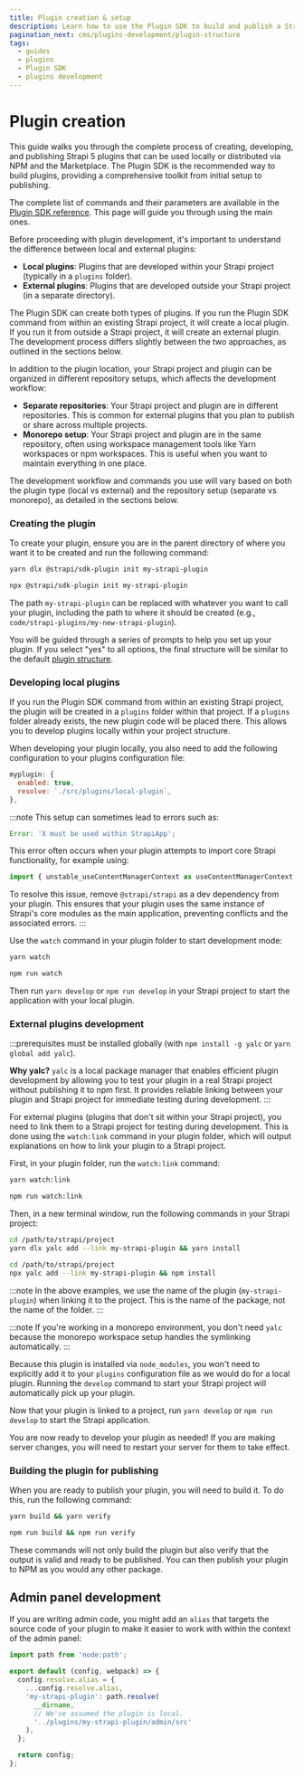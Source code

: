 ```yaml
---
title: Plugin creation & setup
description: Learn how to use the Plugin SDK to build and publish a Strapi plugin
pagination_next: cms/plugins-development/plugin-structure
tags:
  - guides
  - plugins
  - Plugin SDK
  - plugins development
---
```


# Plugin creation

This guide walks you through the complete process of creating, developing, and publishing Strapi 5 plugins that can be used locally or distributed via NPM and the Marketplace. The Plugin SDK is the recommended way to build plugins, providing a comprehensive toolkit from initial setup to publishing.

The complete list of commands and their parameters are available in the [Plugin SDK reference](/cms/plugins-development/plugin-sdk). This page will guide you through using the main ones.

Before proceeding with plugin development, it's important to understand the difference between local and external plugins:

- **Local plugins**: Plugins that are developed within your Strapi project (typically in a `plugins` folder).
- **External plugins**: Plugins that are developed outside your Strapi project (in a separate directory).

The Plugin SDK can create both types of plugins. If you run the Plugin SDK command from within an existing Strapi project, it will create a local plugin. If you run it from outside a Strapi project, it will create an external plugin. The development process differs slightly between the two approaches, as outlined in the sections below.

In addition to the plugin location, your Strapi project and plugin can be organized in different repository setups, which affects the development workflow:

- **Separate repositories**: Your Strapi project and plugin are in different repositories. This is common for external plugins that you plan to publish or share across multiple projects.
- **Monorepo setup**: Your Strapi project and plugin are in the same repository, often using workspace management tools like Yarn workspaces or npm workspaces. This is useful when you want to maintain everything in one place.

The development workflow and commands you use will vary based on both the plugin type (local vs external) and the repository setup (separate vs monorepo), as detailed in the sections below.

### Creating the plugin

To create your plugin, ensure you are in the parent directory of where you want it to be created and run the following command:

<Tabs groupId="yarn-npm">

<TabItem value="yarn" label="Yarn">

```bash
yarn dlx @strapi/sdk-plugin init my-strapi-plugin
```

</TabItem>

<TabItem value="npm" label="NPM">

```bash
npx @strapi/sdk-plugin init my-strapi-plugin
```

</TabItem>

</Tabs>

The path `my-strapi-plugin` can be replaced with whatever you want to call your plugin, including the path to where it should be created (e.g., `code/strapi-plugins/my-new-strapi-plugin`).

You will be guided through a series of prompts to help you set up your plugin. If you select "yes" to all options, the final structure will be similar to the default [plugin structure](/cms/plugins-development/plugin-structure).

### Developing local plugins

If you run the Plugin SDK command from within an existing Strapi project, the plugin will be created in a `plugins` folder within that project. If a `plugins` folder already exists, the new plugin code will be placed there. This allows you to develop plugins locally within your project structure.

When developing your plugin locally, you also need to add the following configuration to your plugins configuration file:

```js title="/config/plugins.js|ts"
myplugin: {
  enabled: true,
  resolve: `./src/plugins/local-plugin`,
},
```

:::note
This setup can sometimes lead to errors such as:

```js
Error: 'X must be used within StrapiApp';
```

This error often occurs when your plugin attempts to import core Strapi functionality, for example using:

```js
import { unstable_useContentManagerContext as useContentManagerContext } from '@strapi/strapi/admin';
```

To resolve this issue, remove `@strapi/strapi` as a dev dependency from your plugin. This ensures that your plugin uses the same instance of Strapi's core modules as the main application, preventing conflicts and the associated errors.
:::

Use the `watch` command in your plugin folder to start development mode:

<Tabs groupId="yarn-npm">

<TabItem value="yarn" label="Yarn">

```bash
yarn watch
```

</TabItem>

<TabItem value="npm" label="NPM">

```bash
npm run watch
```

</TabItem>

</Tabs>

Then run `yarn develop` or `npm run develop` in your Strapi project to start the application with your local plugin.

### External plugins development

:::prerequisites
<ExternalLink to="https://www.npmjs.com/package/yalc" text="yalc"/> must be installed globally (with `npm install -g yalc` or `yarn global add yalc`).

**Why yalc?** `yalc` is a local package manager that enables efficient plugin development by allowing you to test your plugin in a real Strapi project without publishing it to npm first. It provides reliable linking between your plugin and Strapi project for immediate testing during development.
:::

For external plugins (plugins that don't sit within your Strapi project), you need to link them to a Strapi project for testing during development. This is done using the `watch:link` command in your plugin folder, which will output explanations on how to link your plugin to a Strapi project.

First, in your plugin folder, run the `watch:link` command:

<Tabs groupId="yarn-npm">

<TabItem value="yarn" label="Yarn">

```bash
yarn watch:link
```

</TabItem>

<TabItem value="npm" label="NPM">

```bash
npm run watch:link
```

</TabItem>

</Tabs>

Then, in a new terminal window, run the following commands in your Strapi project:

<Tabs groupId="yarn-npm">

<TabItem value="yarn" label="Yarn">

```bash
cd /path/to/strapi/project
yarn dlx yalc add --link my-strapi-plugin && yarn install
```

</TabItem>

<TabItem value="npm" label="NPM">

```bash
cd /path/to/strapi/project
npx yalc add --link my-strapi-plugin && npm install
```

</TabItem>

</Tabs>

:::note
In the above examples, we use the name of the plugin (`my-strapi-plugin`) when linking it to the project. This is the name of the package, not the name of the folder.
:::

:::note
If you're working in a monorepo environment, you don't need `yalc` because the monorepo workspace setup handles the symlinking automatically.
:::

Because this plugin is installed via `node_modules`, you won't need to explicitly add it to your `plugins` configuration file as we would do for a local plugin. Running the `develop` command to start your Strapi project will automatically pick up your plugin.

Now that your plugin is linked to a project, run `yarn develop` or `npm run develop` to start the Strapi application.

You are now ready to develop your plugin as needed! If you are making server changes, you will need to restart your server for them to take effect.

### Building the plugin for publishing

When you are ready to publish your plugin, you will need to build it. To do this, run the following command:

<Tabs groupId="yarn-npm">

<TabItem value="yarn" label="Yarn">

```bash
yarn build && yarn verify
```

</TabItem>

<TabItem value="npm" label="NPM">

```bash
npm run build && npm run verify
```

</TabItem>

</Tabs>

These commands will not only build the plugin but also verify that the output is valid and ready to be published. You can then publish your plugin to NPM as you would any other package.

## Admin panel development

If you are writing admin code, you might add an `alias` that targets the source code of your plugin to make it easier to work with within the context of the admin panel:

```ts
import path from 'node:path';

export default (config, webpack) => {
  config.resolve.alias = {
    ...config.resolve.alias,
    'my-strapi-plugin': path.resolve(
      __dirname,
      // We've assumed the plugin is local.
      '../plugins/my-strapi-plugin/admin/src'
    ),
  };

  return config;
};
```
